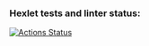 ### Hexlet tests and linter status:
[![Actions Status](https://github.com/Lakever/java-project-78/actions/workflows/hexlet-check.yml/badge.svg)](https://github.com/Lakever/java-project-78/actions)